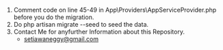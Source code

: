 1. Comment code on line 45-49 in App\Providers\AppServiceProvider.php before you do the migration.
2. Do php artisan migrate --seed to seed the data.
3. Contact Me for anyfurther Information about this Repository.
    - setiawaneggy@gmail.com

